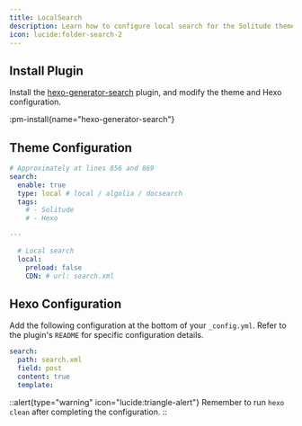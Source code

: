 ```yaml
---
title: LocalSearch
description: Learn how to configure local search for the Solitude theme.
icon: lucide:folder-search-2
---
```


## Install Plugin

Install the [hexo-generator-search](https://github.com/wzpan/hexo-generator-search) plugin, and modify the theme and Hexo configuration.

:pm-install{name="hexo-generator-search"}

## Theme Configuration
```yml [_config.solitude.yml]
# Approximately at lines 856 and 869
search:
  enable: true
  type: local # local / algolia / docsearch
  tags:
    # - Solitude
    # - Hexo

···

  # Local search
  local:
    preload: false
    CDN: # url: search.xml
```

## Hexo Configuration

Add the following configuration at the bottom of your `_config.yml`. Refer to the plugin's `README` for specific configuration details.

```yml [_config.yml]
search:
  path: search.xml
  field: post
  content: true
  template:
```

::alert{type="warning" icon="lucide:triangle-alert"}
  Remember to run `hexo clean` after completing the configuration.
::
